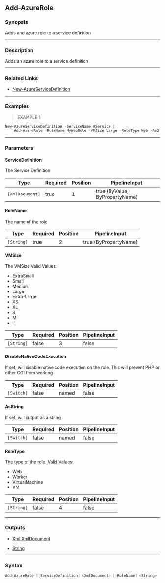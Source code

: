 Add-AzureRole
-------------

### Synopsis
Adds and azure role to a service definition

---

### Description

Adds an azure role to a service definition

---

### Related Links
* [New-AzureServiceDefinition](New-AzureServiceDefinition)

---

### Examples
> EXAMPLE 1

```PowerShell
New-AzureServiceDefinition -ServiceName AService |
    Add-AzureRole -RoleName MyWebRole -VMSize Large -RoleType Web -AsString
```

---

### Parameters
#### **ServiceDefinition**
The Service Definition

|Type           |Required|Position|PipelineInput                 |
|---------------|--------|--------|------------------------------|
|`[XmlDocument]`|true    |1       |true (ByValue, ByPropertyName)|

#### **RoleName**
The name of the role

|Type      |Required|Position|PipelineInput        |
|----------|--------|--------|---------------------|
|`[String]`|true    |2       |true (ByPropertyName)|

#### **VMSize**
The VMSize
Valid Values:

* ExtraSmall
* Small
* Medium
* Large
* Extra-Large
* XS
* XL
* S
* M
* L

|Type      |Required|Position|PipelineInput|
|----------|--------|--------|-------------|
|`[String]`|false   |3       |false        |

#### **DisableNativeCodeExecution**
If set, will disable native code execution on the role.  This will prevent PHP or other CGI from working

|Type      |Required|Position|PipelineInput|
|----------|--------|--------|-------------|
|`[Switch]`|false   |named   |false        |

#### **AsString**
If set, will output as a string

|Type      |Required|Position|PipelineInput|
|----------|--------|--------|-------------|
|`[Switch]`|false   |named   |false        |

#### **RoleType**
The type of the role.
Valid Values:

* Web
* Worker
* VirtualMachine
* VM

|Type      |Required|Position|PipelineInput|
|----------|--------|--------|-------------|
|`[String]`|false   |4       |false        |

---

### Outputs
* [Xml.XmlDocument](https://learn.microsoft.com/en-us/dotnet/api/System.Xml.XmlDocument)

* [String](https://learn.microsoft.com/en-us/dotnet/api/System.String)

---

### Syntax
```PowerShell
Add-AzureRole [-ServiceDefinition] <XmlDocument> [-RoleName] <String> [[-VMSize] <String>] [-DisableNativeCodeExecution] [-AsString] [[-RoleType] <String>] [<CommonParameters>]
```
